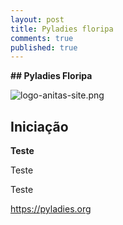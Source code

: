 ```yaml
---
layout: post
title: Pyladies floripa
comments: true
published: true
---
```



**## Pyladies Floripa**

![logo-anitas-site.png]({{site.baseurl}}/_posts/logo-anitas-site.png)

## Iniciação

**Teste**

Teste

Teste

https://pyladies.org
